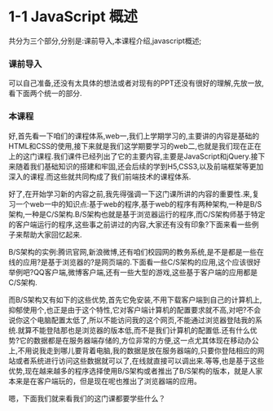 # 1-1 JavaScript 概述


共分为三个部分,分别是:课前导入,本课程介绍,javascript概述;

### 课前导入


可以自己准备,还没有太具体的想法或者对现有的PPT还没有很好的理解,先放一放,看下面两个统一的部分.

### 本课程


好,首先看一下咱们的课程体系,web一,我们上学期学习的,主要讲的内容是基础的HTML和CSS的使用,接下来就是我们这学期要学习的web二,也就是我们现在正在上的这门课程.我们课件已经列出了它的主要内容,主要是JavaScript和jQuery.接下来随着我们基础知识的搭建和牢固,还会后续的学到H5,CSS3,以及前端框架等更加深入的课程.而这些就共同构成了我们前端技术的课程体系.

好了,在开始学习新的内容之前,我先得强调一下这门课所讲的内容的重要性.来,复习一个web一中的知识点:基于web的程序,基于web的程序有两种架构,一种是B/S架构,一种是C/S架构.B/S架构也就是基于浏览器运行的程序,而C/S架构师基于特定的客户端运行的程序,这些事之前讲过的内容,大家还有没有印象?下面来看一些例子来帮助大家回忆起来.

B/S架构的实例:腾讯官网,新浪微博,还有咱们校园网的教务系统,是不是都是一些在线的应用?是基于浏览器的?是网页端的.下面看一些C/S架构的应用,这个应该很好举例吧?QQ客户端,微博客户端,还有一些大型的游戏,这些基于客户端的应用都是C/S架构.

而B/S架构又有如下的这些优势,首先它免安装,不用下载客户端到自己的计算机上,抑郁使用个,也正是由于这个特性,它对客户端计算机的配置要求就不高,对吧?不会说你这个电脑配置太低了,所以不能访问我的这个网页,不能通过浏览器登陆我的系统.就算不能登陆那也是浏览器的版本低,而不是我们计算机的配置低.还有什么优势?它的数据都是在服务器端存储的,方位非常的方便,这一点尤其体现在移动办公上,不用说我走到哪儿要背着电脑,我的数据是放在服务器端的,只要你登陆相应的网站或者系统进行访问这些数据就可以了,在线就直接可以调出来.等等,也是基于这些优势,现在越来越多的程序选择使用B/S架构或者推出了B/S架构的版本，就是人家本来是在客户端玩的，但是现在呢也推出了浏览器端的应用。

嗯，下面我们就来看我们的这门课都要学些什么？